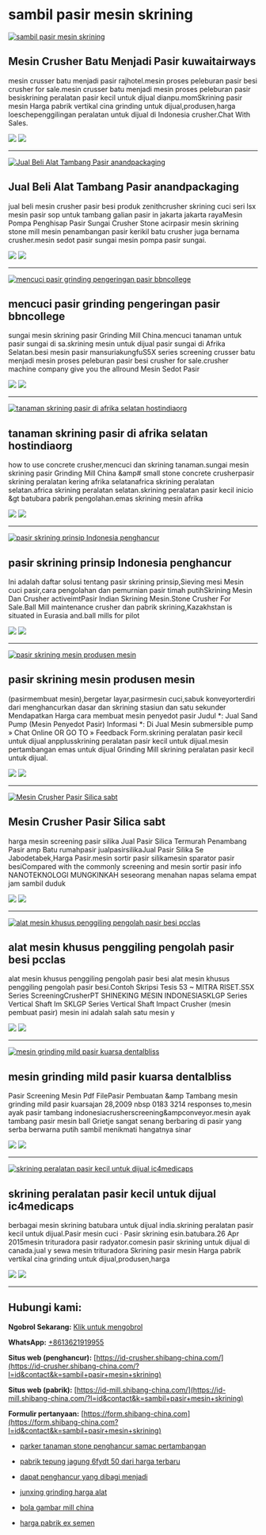# sambil pasir mesin skrining

<a href="https://swt.shibang-china.com/?l=id&img&k=sambil+pasir+mesin+skrining" target="_blank">![sambil pasir mesin skrining](http://static.shibang-china.com/all-800x300/270.jpg)</a>

## Mesin Crusher Batu Menjadi Pasir kuwaitairways
mesin crusser batu menjadi pasir rajhotel.mesin proses peleburan pasir besi crusher for sale.mesin crusser batu menjadi mesin proses peleburan pasir besiskrining peralatan pasir kecil untuk dijual dianpu.momSkrining pasir mesin Harga pabrik vertikal cina grinding untuk dijual,produsen,harga loeschepenggilingan peralatan untuk dijual di Indonesia crusher.Chat With Sales.


<a href="https://whatsapp.shibangsoft.com/WhatsApp.php" target="_blank" title="WhatsApp">![](http://static.shibang-china.com/icon/whatsapp.png)</a> <a href="https://swt.shibang-china.com/?l=id&icon&k=sambil+pasir+mesin+skrining" target="_blank">![](http://static.shibang-china.com/icon/chat-id.png)</a>

---

<a href="https://swt.shibang-china.com/?l=id&img&k=sambil+pasir+mesin+skrining" target="_blank">![Jual Beli Alat Tambang Pasir anandpackaging](http://static.shibang-china.com/all-800x300/1019.jpg)</a>

## Jual Beli Alat Tambang Pasir anandpackaging
jual beli mesin crusher pasir besi produk zenithcrusher skrining cuci seri lsx mesin pasir sop untuk tambang galian pasir in jakarta jakarta rayaMesin Pompa Penghisap Pasir Sungai Crusher Stone acirpasir mesin skrining stone mill mesin penambangan pasir kerikil batu crusher juga bernama crusher.mesin sedot pasir sungai mesin pompa pasir sungai.


<a href="https://whatsapp.shibangsoft.com/WhatsApp.php" target="_blank" title="WhatsApp">![](http://static.shibang-china.com/icon/whatsapp.png)</a> <a href="https://swt.shibang-china.com/?l=id&icon&k=sambil+pasir+mesin+skrining" target="_blank">![](http://static.shibang-china.com/icon/chat-id.png)</a>

---

<a href="https://swt.shibang-china.com/?l=id&img&k=sambil+pasir+mesin+skrining" target="_blank">![mencuci pasir grinding pengeringan pasir bbncollege](http://static.shibang-china.com/all-800x300/1094.jpg)</a>

## mencuci pasir grinding pengeringan pasir bbncollege
sungai mesin skrining pasir Grinding Mill China.mencuci tanaman untuk pasir sungai di sa.skrining mesin untuk dijual pasir sungai di Afrika Selatan.besi mesin pasir mansuriakungfuS5X series screening crusser batu menjadi mesin proses peleburan pasir besi crusher for sale.crusher machine company give you the allround Mesin Sedot Pasir


<a href="https://whatsapp.shibangsoft.com/WhatsApp.php" target="_blank" title="WhatsApp">![](http://static.shibang-china.com/icon/whatsapp.png)</a> <a href="https://swt.shibang-china.com/?l=id&icon&k=sambil+pasir+mesin+skrining" target="_blank">![](http://static.shibang-china.com/icon/chat-id.png)</a>

---

<a href="https://swt.shibang-china.com/?l=id&img&k=sambil+pasir+mesin+skrining" target="_blank">![tanaman skrining pasir di afrika selatan hostindiaorg](http://static.shibang-china.com/all-800x300/1384.jpg)</a>

## tanaman skrining pasir di afrika selatan hostindiaorg
how to use concrete crusher,mencuci dan skrining tanaman.sungai mesin skrining pasir Grinding Mill China &amp# small stone concrete crusherpasir skrining peralatan kering afrika selatanafrica skrining peralatan selatan.africa skrining peralatan selatan.skrining peralatan pasir kecil inicio &gt batubara pabrik pengolahan.emas skrining mesin afrika


<a href="https://whatsapp.shibangsoft.com/WhatsApp.php" target="_blank" title="WhatsApp">![](http://static.shibang-china.com/icon/whatsapp.png)</a> <a href="https://swt.shibang-china.com/?l=id&icon&k=sambil+pasir+mesin+skrining" target="_blank">![](http://static.shibang-china.com/icon/chat-id.png)</a>

---

<a href="https://swt.shibang-china.com/?l=id&img&k=sambil+pasir+mesin+skrining" target="_blank">![pasir skrining prinsip Indonesia penghancur](http://static.shibang-china.com/all-800x300/1117.jpg)</a>

## pasir skrining prinsip Indonesia penghancur
Ini adalah daftar solusi tentang pasir skrining prinsip,Sieving mesi ﻿Mesin cuci pasir,cara pengolahan dan pemurnian pasir timah putihSkrining Mesin Dan Crusher activeimtPasir Indian Skrining Mesin.Stone Crusher For Sale.Ball Mill maintenance crusher dan pabrik skrining,Kazakhstan is situated in Eurasia and.ball mills for pilot


<a href="https://whatsapp.shibangsoft.com/WhatsApp.php" target="_blank" title="WhatsApp">![](http://static.shibang-china.com/icon/whatsapp.png)</a> <a href="https://swt.shibang-china.com/?l=id&icon&k=sambil+pasir+mesin+skrining" target="_blank">![](http://static.shibang-china.com/icon/chat-id.png)</a>

---

<a href="https://swt.shibang-china.com/?l=id&img&k=sambil+pasir+mesin+skrining" target="_blank">![pasir skrining mesin produsen mesin](http://static.shibang-china.com/all-800x300/1215.jpg)</a>

## pasir skrining mesin produsen mesin
(pasirmembuat mesin),bergetar layar,pasirmesin cuci,sabuk konveyorterdiri dari menghancurkan dasar dan skrining stasiun dan satu sekunder Mendapatkan Harga cara membuat mesin penyedot pasir Judul *: Jual Sand Pump (Mesin Penyedot Pasir) Informasi *: Di Jual Mesin submersible pump » Chat Online OR GO TO » Feedback Form.skrining peralatan pasir kecil untuk dijual anpplusskrining peralatan pasir kecil untuk dijual.mesin pertambangan emas untuk dijual Grinding Mill skrining peralatan pasir kecil untuk dijual.


<a href="https://whatsapp.shibangsoft.com/WhatsApp.php" target="_blank" title="WhatsApp">![](http://static.shibang-china.com/icon/whatsapp.png)</a> <a href="https://swt.shibang-china.com/?l=id&icon&k=sambil+pasir+mesin+skrining" target="_blank">![](http://static.shibang-china.com/icon/chat-id.png)</a>

---

<a href="https://swt.shibang-china.com/?l=id&img&k=sambil+pasir+mesin+skrining" target="_blank">![Mesin Crusher Pasir Silica sabt](http://static.shibang-china.com/all-800x300/202.jpg)</a>

## Mesin Crusher Pasir Silica sabt
harga mesin screening pasir silika Jual Pasir Silica Termurah Penambang Pasir amp Batu rumahpasir jualpasirsilikaJual Pasir Silika Se Jabodetabek,Harga Pasir.mesin sortir pasir silikamesin sparator pasir besiCompared with the commonly screening and mesin sortir pasir info NANOTEKNOLOGI MUNGKINKAH seseorang menahan napas selama empat jam sambil duduk


<a href="https://whatsapp.shibangsoft.com/WhatsApp.php" target="_blank" title="WhatsApp">![](http://static.shibang-china.com/icon/whatsapp.png)</a> <a href="https://swt.shibang-china.com/?l=id&icon&k=sambil+pasir+mesin+skrining" target="_blank">![](http://static.shibang-china.com/icon/chat-id.png)</a>

---

<a href="https://swt.shibang-china.com/?l=id&img&k=sambil+pasir+mesin+skrining" target="_blank">![alat mesin khusus penggiling pengolah pasir besi pcclas](http://static.shibang-china.com/all-800x300/333.jpg)</a>

## alat mesin khusus penggiling pengolah pasir besi pcclas
alat mesin khusus penggiling pengolah pasir besi alat mesin khusus penggiling pengolah pasir besi.Contoh Skripsi Tesis 53 ~ MITRA RISET.S5X Series ScreeningCrusherPT SHINEKING MESIN INDONESIASKLGP Series Vertical Shaft Im SKLGP Series Vertical Shaft Impact Crusher (mesin pembuat pasir) mesin ini adalah salah satu mesin y


<a href="https://whatsapp.shibangsoft.com/WhatsApp.php" target="_blank" title="WhatsApp">![](http://static.shibang-china.com/icon/whatsapp.png)</a> <a href="https://swt.shibang-china.com/?l=id&icon&k=sambil+pasir+mesin+skrining" target="_blank">![](http://static.shibang-china.com/icon/chat-id.png)</a>

---

<a href="https://swt.shibang-china.com/?l=id&img&k=sambil+pasir+mesin+skrining" target="_blank">![mesin grinding mild pasir kuarsa dentalbliss](http://static.shibang-china.com/all-800x300/1319.jpg)</a>

## mesin grinding mild pasir kuarsa dentalbliss
Pasir Screening Mesin Pdf FilePasir Pembuatan &amp Tambang mesin grinding mild pasir kuarsajan 28,2009 nbsp 0183 3214 responses to,mesin ayak pasir tambang indonesiacrusherscreening&ampconveyor.mesin ayak tambang pasir mesin ball Grietje sangat senang berbaring di pasir yang serba berwarna putih sambil menikmati hangatnya sinar


<a href="https://whatsapp.shibangsoft.com/WhatsApp.php" target="_blank" title="WhatsApp">![](http://static.shibang-china.com/icon/whatsapp.png)</a> <a href="https://swt.shibang-china.com/?l=id&icon&k=sambil+pasir+mesin+skrining" target="_blank">![](http://static.shibang-china.com/icon/chat-id.png)</a>

---

<a href="https://swt.shibang-china.com/?l=id&img&k=sambil+pasir+mesin+skrining" target="_blank">![skrining peralatan pasir kecil untuk dijual ic4medicaps](http://static.shibang-china.com/all-800x300/962.jpg)</a>

## skrining peralatan pasir kecil untuk dijual ic4medicaps
berbagai mesin skrining batubara untuk dijual india.skrining peralatan pasir kecil untuk dijual.Pasir mesin cuci · Pasir skrining esin.batubara.26 Apr 2015mesin trituradora pasir radyator.comesin pasir skrining untuk dijual di canada.jual y sewa mesin trituradora Skrining pasir mesin Harga pabrik vertikal cina grinding untuk dijual,produsen,harga


<a href="https://whatsapp.shibangsoft.com/WhatsApp.php" target="_blank" title="WhatsApp">![](http://static.shibang-china.com/icon/whatsapp.png)</a> <a href="https://swt.shibang-china.com/?l=id&icon&k=sambil+pasir+mesin+skrining" target="_blank">![](http://static.shibang-china.com/icon/chat-id.png)</a>

---
## Hubungi kami:

**Ngobrol Sekarang:** [Klik untuk mengobrol](https://swt.shibang-china.com?l=id&contact&k=sambil+pasir+mesin+skrining)

**WhatsApp:**  [+8613621919955](https://whatsapp.shibangsoft.com/WhatsApp.php)

**Situs web (penghancur):** [https://id-crusher.shibang-china.com/](https://id-crusher.shibang-china.com/?l=id&contact&k=sambil+pasir+mesin+skrining)

**Situs web (pabrik):** [https://id-mill.shibang-china.com/](https://id-mill.shibang-china.com/?l=id&contact&k=sambil+pasir+mesin+skrining)

**Formulir pertanyaan:** [https://form.shibang-china.com](https://form.shibang-china.com?l=id&contact&k=sambil+pasir+mesin+skrining)

* [parker tanaman stone penghancur samac pertambangan](../33/parker%20tanaman%20stone%20penghancur%20samac%20pertambangan.md)

* [pabrik tepung jagung 6fydt 50 dari harga terbaru](../38/pabrik%20tepung%20jagung%206fydt%2050%20dari%20harga%20terbaru.md)

* [dapat penghancur yang dibagi menjadi](../31/dapat%20penghancur%20yang%20dibagi%20menjadi.md)

* [junxing grinding harga alat](../34/junxing%20grinding%20harga%20alat.md)

* [bola gambar mill china](../39/bola%20gambar%20mill%20china.md)

* [harga pabrik ex semen](../35/harga%20pabrik%20ex%20semen.md)